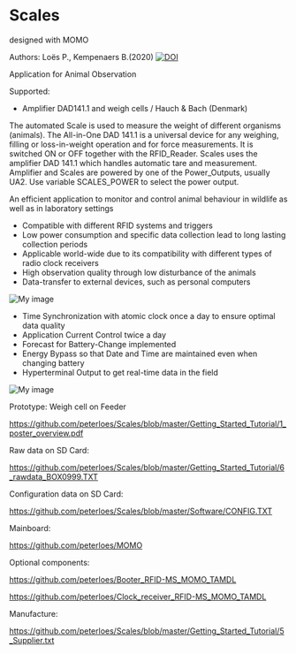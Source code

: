 ﻿# Scales
 designed with MOMO
 
Authors: Loës P., Kempenaers B.(2020) [![DOI](https://zenodo.org/badge/210343724.svg)](https://zenodo.org/badge/latestdoi/210343724)

Application for Animal Observation

Supported:
- Amplifier DAD141.1 and weigh cells / Hauch & Bach (Denmark)


The automated Scale is used to measure the weight of different organisms (animals).
The All-in-One DAD 141.1 is a universal device for any weighing, filling or loss-in-weight operation and for force measurements.
It is switched ON or OFF together with the RFID_Reader. Scales uses the amplifier DAD 141.1
which handles automatic tare and measurement. Amplifier and Scales are
powered by one of the Power_Outputs, usually UA2. Use variable
SCALES_POWER to select the power output.


An efficient application to monitor and control animal behaviour in wildlife
as well as in laboratory settings

-	Compatible with different RFID systems and triggers
-	Low power consumption and specific data collection lead to long lasting collection periods
-	Applicable world-wide due to its compatibility with different types of radio clock receivers 
-	High observation quality through low disturbance of the animals
-	Data-transfer to external devices, such as personal computers
 

![My image](https://github.com/peterloes/Scales/blob/master/Getting_Started_Tutorial/2_Electronic_board.jpg)

- Time Synchronization with atomic clock once a day to ensure optimal data quality
- Application Current Control twice a day
- Forecast for Battery-Change implemented
- Energy Bypass so that Date and Time are maintained even when changing battery
- Hyperterminal Output to get real-time data in the field

![My image](https://github.com/peterloes/Scales/blob/master/Getting_Started_Tutorial/1_weigh_cell_rfid.JPG)

Prototype: Weigh cell on Feeder

https://github.com/peterloes/Scales/blob/master/Getting_Started_Tutorial/1_poster_overview.pdf

Raw data on SD Card:

https://github.com/peterloes/Scales/blob/master/Getting_Started_Tutorial/6_rawdata_BOX0999.TXT

Configuration data on SD Card:

https://github.com/peterloes/Scales/blob/master/Software/CONFIG.TXT

Mainboard:

https://github.com/peterloes/MOMO

Optional components:

https://github.com/peterloes/Booter_RFID-MS_MOMO_TAMDL

https://github.com/peterloes/Clock_receiver_RFID-MS_MOMO_TAMDL

Manufacture:

https://github.com/peterloes/Scales/blob/master/Getting_Started_Tutorial/5_Supplier.txt
